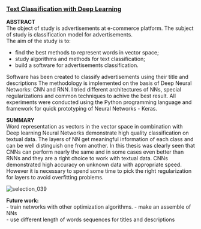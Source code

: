 ### [Text Classification with Deep Learning](https://github.com/tankz0r/Bachelor_thesis/blob/master/Thesis/thesis.pdf)

**ABSTRACT**  
The object of study is advertisements at e-commerce platform. The subject of study is classification model for advertisements.  
The aim of the study is to:  
- find the best methods to represent words in vector space;
- study algorithms and methods for text classification;
- build a software for advertisements classification.
  
Software has been created to classify advertisements using their title and descriptions
The methodology is implemented on the basis of Deep Neural Networks: CNN and RNN. I tried different architectures of NNs, special regularizations and common techniques to achive the best result. All experiments were conducted using the Python programming language and framework for quick prototyping of Neural Networks - Keras. 

**SUMMARY**  
Word representation as vectors in the vector space in combination with Deep learning Neural Networks demonstrate high quality classification on textual data. The layers of NN get meaningful information of each class and can be well distinguish one from another. In this thesis was clearly seen that CNNs can perform nearly the same and in some cases even better than RNNs and they are a right choice to work with textual data. CNNs demonstrated high accuracy on unknown data with appropriate speed. However it is necessary to spend some time to pick the right regularization for layers to avoid overfitting problems.  

![selection_039](https://user-images.githubusercontent.com/13698885/45641871-fb6f7500-bab6-11e8-949b-f0a51d1c5840.jpg)

**Future work:**  
	- train networks with other optimization algorithms.
	- make an assemble of NNs  
	- use different length of words sequences for titles and descriptions  
